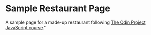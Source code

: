 # Sample Restaurant Page

A sample page for a made-up restaurant following [The Odin Project JavaScript course](https://www.theodinproject.com/courses/javascript/lessons/tic-tac-toe-javascript)."
